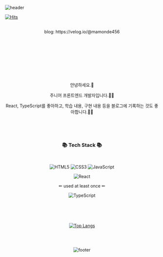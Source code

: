 ![header](https://capsule-render.vercel.app/api?type=waving&color=auto&height=400&section=header&text=Welcome&desc=%20Choi%20Hyeon%20Ji&fontSize=30&&fontAlign=32&fontAlignY=43&descSize=60&descAlign=55)

[![Hits](https://hits.seeyoufarm.com/api/count/incr/badge.svg?url=https%3A%2F%2Fgithub.com%2Fmamonde456&count_bg=%2379C83D&title_bg=%23555555&icon=&icon_color=%23E7E7E7&title=hits&edge_flat=false)](https://hits.seeyoufarm.com)
<br/>
<br/>

<div align="center">

<p align="center">blog: https://velog.io/@mamonde456</p>

#

<br/>
<br/>
<br/>
<br/>
<br/>
<br/>

<p align="center">안녕하세요.👋</p>
<p align="center">주니어 프론트엔드 개발자입니다.👩‍💻</p>
<p align="center">React, TypeScript를 좋아하고, 학습 내용, 구현 내용 등을 블로그에 기록하는 것도 좋아합니다.👩‍💻</p>
<br/>
<br/>
<br/>
<h3 align="center">📚 Tech Stack 📚</h3>
<br/>
<p align="center"><img alt="HTML5" src="https://img.shields.io/badge/HTML5-E34F26.svg?&style=for-the-badge&logo=HTML5&logoColor=white"/> <img alt="CSS3" src="https://img.shields.io/badge/CSS3-1572B6.svg?&style=for-the-badge&logo=CSS3&logoColor=white"/> <img alt="JavaScript" src="https://img.shields.io/badge/JavaScript-F7DF1E.svg?&style=for-the-badge&logo=JavaScript&logoColor=white"/></p>
<img alt="React" src="https://img.shields.io/badge/React-61DAFB.svg?&style=for-the-badge&logo=React&logoColor=white"/>
<br/>
<p align="center">✏ used at least once ✏</p>

<p align="center">
<img alt="TypeScript" src="https://img.shields.io/badge/TypeScript-3178C6.svg?&style=for-the-badge&logo=TypeScript&logoColor=white"/>

<br/>
<br/>
<br/>
<br/>
<br/>

[![Top Langs](https://github-readme-stats.vercel.app/api/top-langs/?username=mamonde456&layout=compact)](https://github.com/anuraghazra/github-readme-stats)
<br/>


<br/>
<br/>

![footer](https://capsule-render.vercel.app/api?type=waving&text=Thank+you&section=footer&fontSize=20&fontAlign=90&fontAlignY=30)
